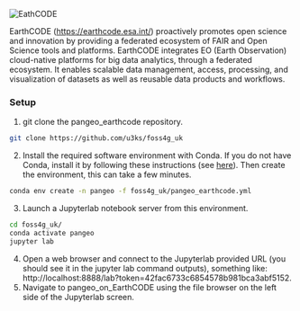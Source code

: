 ![EathCODE](https://esa-earthcode.github.io/documentation/img/EarthCODE_kv_transparent.png)

EarthCODE (https://earthcode.esa.int/) proactively promotes open science and innovation by providing a federated ecosystem of FAIR and Open Science tools and platforms. EarthCODE integrates EO (Earth Observation) cloud-native platforms for big data analytics, through a federated ecosystem. It enables scalable data management, access, processing, and visualization of datasets as well as reusable data products and workflows.


### Setup

1. git clone the pangeo_earthcode repository.
```bash
git clone https://github.com/u3ks/foss4g_uk
```
2. Install the required software environment with Conda. If you do not have Conda, install it by following these instructions (see [here](https://docs.conda.io/en/latest/miniconda.html)). Then create the environment, this can take a few minutes.
```bash
conda env create -n pangeo -f foss4g_uk/pangeo_earthcode.yml
```
3. Launch a Jupyterlab notebook server from this environment.
```bash
cd foss4g_uk/
conda activate pangeo
jupyter lab
```
4. Open a web browser and connect to the Jupyterlab provided URL (you should see it in the jupyter lab command outputs), something like: http://localhost:8888/lab?token=42fac6733c6854578b981bca3abf5152.
5. Navigate to pangeo_on_EarthCODE using the file browser on the left side of the Jupyterlab screen.

